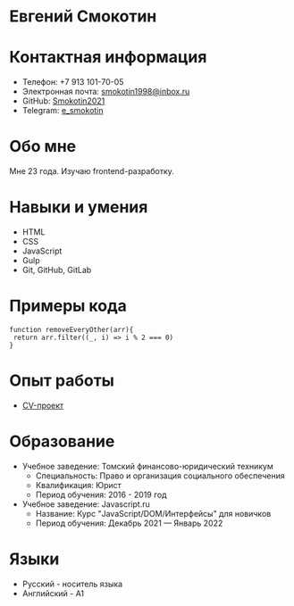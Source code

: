 **Евгений Смокотин**
===

**Контактная информация**
===

* Телефон: +7 913 101-70-05
* Электронная почта: smokotin1998@inbox.ru
* GitHub: [Smokotin2021](https://github.com/Smokotin2021)
* Telegram: [e_smokotin](https://t.me/e_smokotin)

**Обо мне**  
===  

  Мне 23 года. Изучаю frontend-разработку.
  
**Навыки и умения**
===

* HTML
* CSS 
* JavaScript
* Gulp
* Git, GitHub, GitLab

**Примеры кода**
===

```
function removeEveryOther(arr){
 return arr.filter((_, i) => i % 2 === 0)
}
```

**Опыт работы**
===

* [CV-проект](https://github.com/Smokotin2021/rsschool-cv/blob/gh-pages/cv.md)

**Образование**
===

* Учебное заведение: Томский финансово-юридический техникум
     + Специальность: Право и организация социального обеспечения
     + Квалификация: Юрист
     + Период обучения: 2016 - 2019 год
* Учебное заведение: Javascript.ru
     + Название: Курс "JavaScript/DOM/Интерфейсы" для новичков
     + Период обучения: Декабрь 2021 — Январь 2022    
 
**Языки**
===
 
* Русский - носитель языка
* Английский - A1
